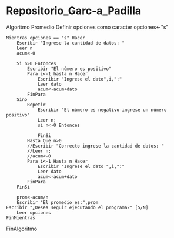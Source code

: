 # Repositorio_Garc-a_Padilla






Algoritmo Promedio
	Definir opciones como caracter
	opciones<-"s"
	
	Mientras opciones == "s" Hacer
		Escribir "Ingrese la cantidad de datos: "
		Leer n
		acum<-0
		
		Si n>0 Entonces
			Escribir "El número es positivo"
			Para i<-1 hasta n Hacer
				Escribir "Ingrese el dato",i,":"
				Leer dato
				acum<-acum+dato
			FinPara
		Sino 
			Repetir
				Escribir "El número es negativo ingrese un número positivo"
				Leer n;
				si n<-0 Entonces
					
				FinSi
			Hasta Que n>0
			//Escribir "Correcto ingrese la cantidad de datos: "
			//Leer n;
			//acum<-0
			Para i<-1 Hasta n Hacer
				Escribir "Ingrese el dato ",i,":"
				Leer dato
				acum<-acum+dato
			FinPara
		FinSi
		
		prom<-acum/n
		Escribir "El promedio es:",prom
	Escribir "¿Desea seguir ejecutando el programa?" [S/N]
		Leer opciones 
	FinMientras
FinAlgoritmo
